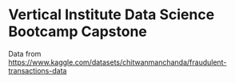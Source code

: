 # Vertical Institute Data Science Bootcamp Capstone
 Data from https://www.kaggle.com/datasets/chitwanmanchanda/fraudulent-transactions-data
